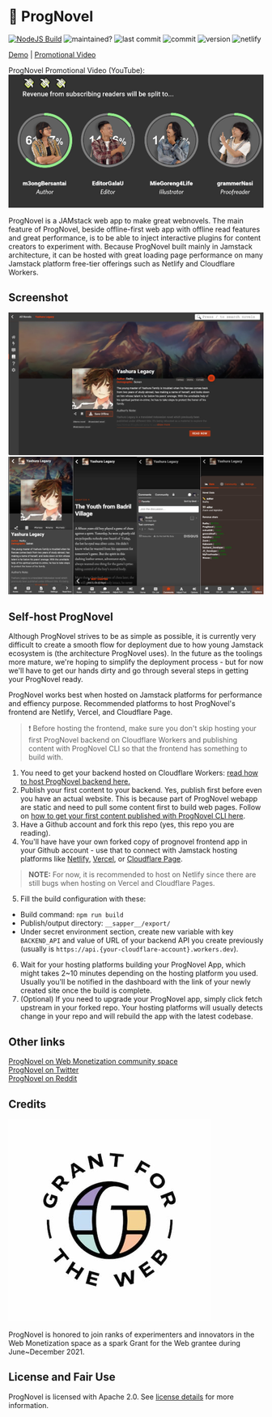 # 🚀 ProgNovel

[![NodeJS Build](https://github.com/prognoveljs/prognovel-app/actions/workflows/nodejs.yml/badge.svg)](https://github.com/prognoveljs/prognovel-app/actions/workflows/nodejs.yml)
![maintained?](https://img.shields.io/badge/maintained%3F-yes-green.svg)
![last commit](https://img.shields.io/github/last-commit/prognoveljs/prognovel-app/develop)
![commit](https://img.shields.io/github/commit-activity/m/prognoveljs/prognovel-app/develop)
![version](https://img.shields.io/github/package-json/v/prognoveljs/prognovel-app)
![netlify](https://img.shields.io/netlify/da504f88-e78c-4e63-bed4-52ebf13860b2)

[Demo](https://demo.prognovel.com) | [Promotional Video](https://youtu.be/4nBUq1638zk)

ProgNovel Promotional Video (YouTube):
[![ProgNovel Promotional Video](images/pv-screenshot.png)](https://youtu.be/4nBUq1638zk)

ProgNovel is a JAMstack web app to make great webnovels. The main feature of ProgNovel, beside offline-first
web app with offline read features and great performance, is to be able to inject interactive plugins
for content creators to experiment with. Because ProgNovel built mainly in Jamstack architecture, it can be hosted with great loading page performance on many Jamstack platform free-tier offerings such as Netlify and Cloudflare Workers.

## Screenshot

![ProgNovel on Desktop](images/prognovel-desktop.jpg "ProgNovel on Desktop")
![ProgNovel on Mobile](images/prognovel-mobile.jpg "ProgNovel on Mobile")

## Self-host ProgNovel

Although ProgNovel strives to be as simple as possible, it is currently very difficult to create a smooth flow for deployment due to how young Jamstack ecosystem is (the architecture ProgNovel uses). In the future as the toolings more mature, we're hoping to simplify the deployment process - but for now we'll have to get our hands dirty and go through several steps in getting your ProgNovel ready.

ProgNovel works best when hosted on Jamstack platforms for performance and effiency purpose. Recommended platforms to host ProgNovel's frontend are Netlify, Vercel, and Cloudflare Page.

> ❗ Before hosting the frontend, make sure you don't skip hosting your first ProgNovel backend on Cloudflare Workers and publishing content with ProgNovel CLI so that the frontend has something to build with.

1. You need to get your backend hosted on Cloudflare Workers: [read how to host ProgNovel backend here.](https://github.com/prognoveljs/prognovel-workers)
2. Publish your first content to your backend. Yes, publish first before even you have an actual website. This is because part of ProgNovel webapp are static and need to pull some content first to build web pages. Follow on [how to get your first content published with ProgNovel CLI here](https://github.com/prognoveljs/prognovel-cli).
3. Have a Github account and fork this repo (yes, this repo you are reading).
4. You'll have have your own forked copy of prognovel frontend app in your Github account - use that to connect with Jamstack hosting platforms like [Netlify](https://www.netlify.com/), [Vercel](https://vercel.com/), or [Cloudflare Page](https://pages.cloudflare.com/).

> **NOTE:** For now, it is recommended to host on Netlify since there are still bugs when hosting on Vercel and Cloudflare Pages.

5. Fill the build configuration with these:

- Build command: `npm run build`
- Publish/output directory: `__sapper__/export/`
- Under secret environment section, create new variable with key `BACKEND_API` and value of URL of your backend API you create previously (usually is `https://api.{your-cloudflare-account}.workers.dev`).

6. Wait for your hosting platforms building your ProgNovel App, which might takes 2~10 minutes depending on the hosting platform you used. Usually you'll be notified in the dashboard with the link of your newly created site once the build is complete.
7. (Optional) If you need to upgrade your ProgNovel app, simply click fetch upstream in your forked repo. Your hosting platforms will usually detects change in your repo and will rebuild the app with the latest codebase.

## Other links

[ProgNovel on Web Monetization community space](https://community.webmonetization.org/prognovel)<br/>
[ProgNovel on Twitter](https://twitter.com/ProgNovel)<br/>
[ProgNovel on Reddit](https://www.redit.com/r/prognovel)

## Credits

![GftW](images/gftw.jpg)

ProgNovel is honored to join ranks of experimenters and innovators in the Web Monetization space as a spark Grant for the Web grantee during June~December 2021.

## License and Fair Use

ProgNovel is licensed with Apache 2.0. See [license details](LICENSE.md) for more information.
